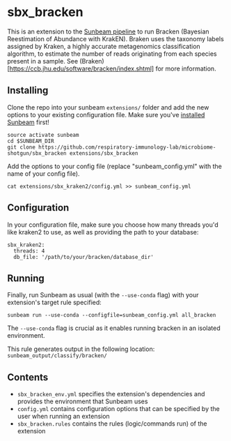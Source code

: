 # sbx_bracken
This is an extension to the [Sunbeam pipeline](https://github.com/sunbeam-labs/sunbeam) to run Bracken (Bayesian Reestimation of Abundance with KrakEN). Braken uses the taxonomy labels assigned by Kraken, a highly accurate metagenomics classification algorithm, to estimate the number of reads originating from each species present in a sample. See (Braken)[https://ccb.jhu.edu/software/bracken/index.shtml] for more information.

## Installing

Clone the repo into your sunbeam `extensions/` folder and add the new options to your existing configuration file. Make sure you've [installed Sunbeam](https://sunbeam.readthedocs.io/en/latest/quickstart.html) first!

```
source activate sunbeam
cd $SUNBEAM_DIR
git clone https://github.com/respiratory-immunology-lab/microbiome-shotgun/sbx_bracken extensions/sbx_bracken
```
Add the options to your config file (replace "sunbeam_config.yml" with the name of your config file).

```
cat extensions/sbx_kraken2/config.yml >> sunbeam_config.yml
```

## Configuration

In your configuration file, make sure you choose how many threads you'd like kraken2 to use, as well as providing the path to your database:

```
sbx_kraken2:
  threads: 4
  db_file: '/path/to/your/bracken/database_dir'
```

## Running

Finally, run Sunbeam as usual (with the `--use-conda` flag) with your extension's target rule specified:

```
sunbeam run --use-conda --configfile=sunbeam_config.yml all_bracken
```

The `--use-conda` flag is crucial as it enables running bracken in an isolated environment.

This rule generates output in the following location: `sunbeam_output/classify/bracken/`

## Contents

 - `sbx_bracken_env.yml` specifies the extension's dependencies and provides the environment that Sunbeam uses
 - `config.yml` contains configuration options that can be specified by the user when running an extension
 - `sbx_bracken.rules` contains the rules (logic/commands run) of the extension

 
    
